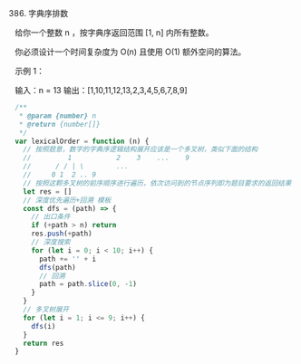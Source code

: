 386. 字典序排数

给你一个整数 n ，按字典序返回范围 [1, n] 内所有整数。

你必须设计一个时间复杂度为 O(n) 且使用 O(1) 额外空间的算法。

示例 1：

输入：n = 13
输出：[1,10,11,12,13,2,3,4,5,6,7,8,9]

```js
/**
 * @param {number} n
 * @return {number[]}
 */
var lexicalOrder = function (n) {
  // 按照题意，数字的字典序逻辑结构展开应该是一个多叉树，类似下面的结构
  //         1           2    3    ...    9
  //      / / | \        ...
  //     0 1  2 .. 9
  // 按照这颗多叉树的前序顺序进行遍历，依次访问到的节点序列即为题目要求的返回结果
  let res = []
  // 深度优先遍历+回溯 模板
  const dfs = (path) => {
    // 出口条件
    if (+path > n) return
    res.push(+path)
    // 深度搜索
    for (let i = 0; i < 10; i++) {
      path += '' + i
      dfs(path)
      // 回溯
      path = path.slice(0, -1)
    }
  }
  // 多叉树展开
  for (let i = 1; i <= 9; i++) {
    dfs(i)
  }
  return res
}
```
